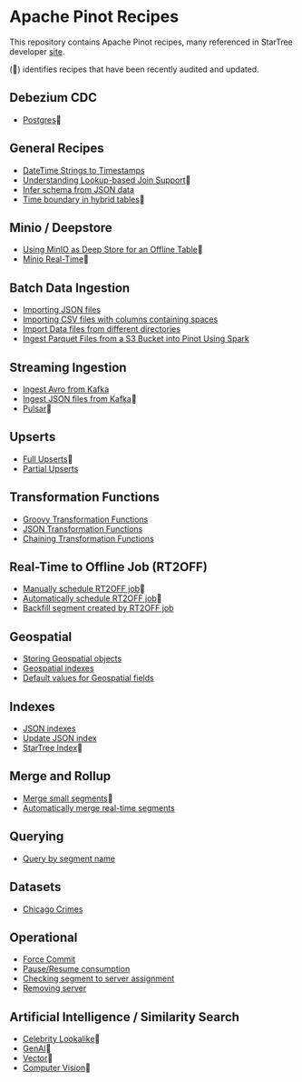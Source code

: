 # Apache Pinot Recipes

This repository contains Apache Pinot recipes, many referenced in StarTree developer [site](https://dev.startree.ai/).

(🍷) identifies recipes that have been recently audited and updated.


## Debezium CDC

* [Postgres](recipes/debezium-cdc/)🍷


## General Recipes

* [DateTime Strings to Timestamps](recipes/datetime-string-to-timestamp/)
* [Understanding Lookup-based Join Support](recipes/lookup-joins)🍷
* [Infer schema from JSON data](recipes/infer-schema-json-data)
* [Time boundary in hybrid tables](recipes/time-boundary-hybrid-table)🍷


## Minio / Deepstore

* [Using MinIO as Deep Store for an Offline Table](recipes/minio)🍷
* [Minio Real-Time](recipes/minio-real-time/)🍷

## Batch Data Ingestion

* [Importing JSON files](recipes/ingest-json-files)
* [Importing CSV files with columns containing spaces](recipes/csv-files-spaces-column-names/)
* [Import Data files from different directories](recipes/import-data-files-different-directories)
* [Ingest Parquet Files from a S3 Bucket into Pinot Using Spark](recipes/ingest-parquet-files-from-s3-using-spark/)

## Streaming Ingestion

* [Ingest Avro from Kafka](recipes/ingest-avro)
* [Ingest JSON files from Kafka](recipes/ingest-json-files-kafka/)🍷
* [Pulsar](recipes/pulsar/)🍷

## Upserts

* [Full Upserts](recipes/full-upserts)🍷
* [Partial Upserts](recipes/partial-upserts)

## Transformation Functions

* [Groovy Transformation Functions](recipes/groovy-transformation-functions/)
* [JSON Transformation Functions](recipes/json-transformation-functions/)
* [Chaining Transformation Functions](recipes/chaining-transformation-functions/)

## Real-Time to Offline Job (RT2OFF)

* [Manually schedule RT2OFF job](recipes/managed-offline-flow)🍷
* [Automatically schedule RT2OFF job](recipes/managed-offline-flow-automatic-scheduling)🍷
* [Backfill segment created by RT2OFF job](recipes/backfill)

## Geospatial

* [Storing Geospatial objects](recipes/geospatial)
* [Geospatial indexes](recipes/geospatial-indexing)
* [Default values for Geospatial fields](recipes/geospatial-default)

## Indexes

* [JSON indexes](recipes/json-index)
* [Update JSON index](recipes/update-json-index)
* [StarTree Index](recipes/startree-index)🍷

## Merge and Rollup

* [Merge small segments](recipes/merge-small-segments)🍷
* [Automatically merge real-time segments](recipes/merge-small-segments-realtime)

## Querying

* [Query by segment name](recipes/query-by-segment)

## Datasets

* [Chicago Crimes](recipes/analyzing-chicago-crimes)


## Operational

* [Force Commit](recipes/force-commit)
* [Pause/Resume consumption](recipes/pause-resume)
* [Checking segment to server assignment](recipes/segment-assignment)
* [Removing server](recipes/removing-server)


## Artificial Intelligence / Similarity Search

* [Celebrity Lookalike](recipes/celebrity-lookalike/)🍷
* [GenAI](recipes/genai/)🍷
* [Vector](recipes/vector/)🍷
* [Computer Vision](recipes/video/)🍷
